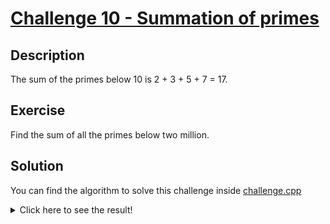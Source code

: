 # [Challenge 10 - Summation of primes](https://projecteuler.net/problem=10)

## Description

The sum of the primes below 10 is 2 + 3 + 5 + 7 = 17.

## Exercise

Find the sum of all the primes below two million.

## Solution

You can find the algorithm to solve this challenge inside [challenge.cpp](challenge.cpp)

<details>
  <summary>Click here to see the result!</summary>

  Result is: `142,913,828,922`
</details>
